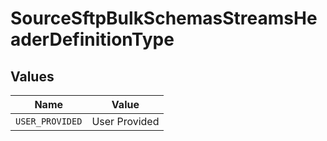 # SourceSftpBulkSchemasStreamsHeaderDefinitionType


## Values

| Name            | Value           |
| --------------- | --------------- |
| `USER_PROVIDED` | User Provided   |